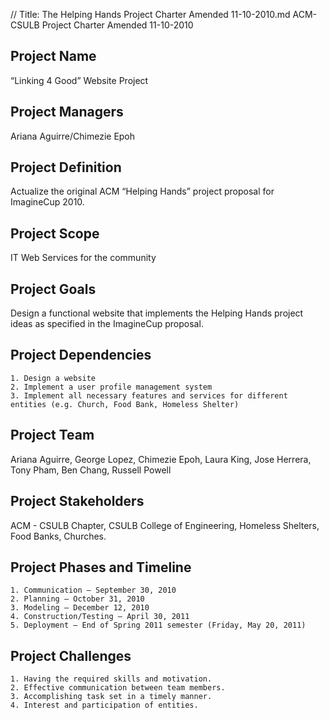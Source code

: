 // Title: The Helping Hands Project Charter Amended 11-10-2010.md
﻿ACM-CSULB Project Charter
Amended 11-10-2010


## Project  Name
“Linking 4 Good” Website Project

## Project  Managers
Ariana Aguirre/Chimezie Epoh

## Project  Definition
Actualize the original ACM “Helping Hands” project proposal for ImagineCup 2010.

## Project  Scope
IT Web Services for the community

## Project  Goals
Design a functional website that implements the Helping Hands project ideas as specified in the ImagineCup proposal.

## Project  Dependencies
	1. Design a website
	2. Implement a user profile management system
	3. Implement all necessary features and services for different entities (e.g. Church, Food Bank, Homeless Shelter)

## Project  Team
Ariana Aguirre, George Lopez, Chimezie Epoh, Laura King, Jose Herrera, Tony Pham, Ben Chang, Russell Powell

## Project  Stakeholders
ACM - CSULB Chapter, CSULB College of Engineering, Homeless Shelters, Food Banks, Churches.

## Project  Phases and Timeline
	1. Communication – September 30, 2010
	2. Planning – October 31, 2010
	3. Modeling – December 12, 2010
	4. Construction/Testing – April 30, 2011
	5. Deployment – End of Spring 2011 semester (Friday, May 20, 2011)

## Project  Challenges
	1. Having the required skills and motivation. 
	2. Effective communication between team members. 
	3. Accomplishing task set in a timely manner.
	4. Interest and participation of entities.